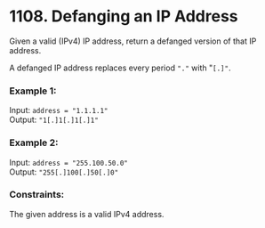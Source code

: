 # 1108. Defanging an IP Address  
  
Given a valid (IPv4) IP address, return a defanged version of that IP address.   
   
A defanged IP address replaces every period ```"."``` with "```[.]"```.   
   
   
  
### **Example 1:**   
Input: ```address = "1.1.1.1"```  
Output: ```"1[.]1[.]1[.]1"```  
  
### **Example 2:**   
Input: ```address = "255.100.50.0"```  
Output: ```"255[.]100[.]50[.]0"```  
   
  
### **Constraints:**  
  
The given address is a valid IPv4 address.  
